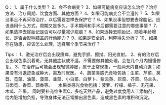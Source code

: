 

Q：
1、属于什么类型？
2、会不会病变？
3、如果可能病变应该怎么治疗？治疗方法、治疗周期、饮食方面、其他方面？
4、如果可能病变会不会遗传？
5、如果没事且不再采取治疗，以后需要怎样去保护它？
6、如果没事但想要去除胎记，应该选用什么方式，周期又是多久，手术期间和手术后都需要注意的哪些事情？
7、如果选择去除胎记是否可以尽量减少疤痕？
8、如果选择去除胎记，随着年龄增长，是否会影响膝盖的行动能力？
9、如果是安全的，利弊得失分析？
10、如果存在隐患，应该怎么处理，选择哪个季节来治疗？

Tips：
1、激光治疗后会出现瘙痒，避免手抓、擦拭、阳光直射。
2、有的治疗后会出现色素沉着斑，无其他症状或不适，不需要做其他处理，会在几个月内慢慢修复。
3、在治疗后可能会出现轻微肿胀，属于正常现象，一般两天内自动消退；如果没有消退迹象或肿大，需及时就医。
4、蔬菜类感光食物包括：生菜、芹菜、莴苣、苋菜、油菜、菠菜、韭菜、小白菜、白萝卜、紫云英、灰菜、芥菜、马兰头、马齿苋、香菜、茴香等。
    　水果类感光食物包括：菠萝、柠檬、橘子、无花果、木瓜、芒果。
        同时要补充维生素C，多吃天然产品，避免过度食用人工添加剂，给内脏增加负担，导致身体无法正常排出黑色素，造成黑色素的堆积和沉淀。